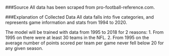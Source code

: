 ###Source
All data has been scraped from pro-football-reference.com. 

###Explanation of Collected Data 
All data falls into five categories, and represents game information and stats from 1994 to 2020. 

The model will be trained with data from 1995 to 2018 for 2 reasons: 
                    1.  From 1995 on there were at least 30 teams in the NFL.
                    2. From 1995 on the average number of points scored per team
                    per game never fell below 20 for any given season. 
